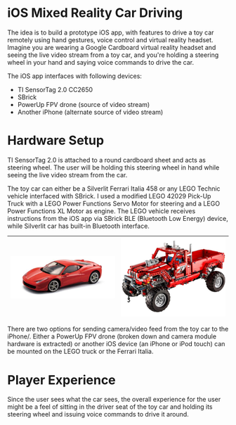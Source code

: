 # iOS Mixed Reality Car Driving

The idea is to build a prototype iOS app, with features to drive a toy car remotely using hand gestures, voice control and virtual reality headset. Imagine you are wearing a Google Cardboard virtual reality headset and seeing the live video stream from a toy car, and you're holding a steering wheel in your hand and saying voice commands to drive the car.

The iOS app interfaces with following devices:

* TI SensorTag 2.0 CC2650
* SBrick
* PowerUp FPV drone (source of video stream)
* Another iPhone (alternate source of video stream)

# Hardware Setup

TI SensorTag 2.0 is attached to a round cardboard sheet and acts as steering wheel. The user will be holding this steering wheel in hand while seeing the live video stream from the car.

The toy car can either be a Silverlit Ferrari Italia 458 or any LEGO Technic vehicle interfaced with SBrick. I used a modified LEGO 42029 Pick-Up Truck with a LEGO Power Functions Servo Motor for steering and a LEGO Power Functions XL Motor as engine. The LEGO vehicle receives instructions from the iOS app via SBrick BLE (Bluetooth Low Energy) device, while Silverlit car has built-in Bluetooth interface.

![LEGO 42029 Pick-Up Truck](/Screenshots/Silverlit-Ferrari-Italia-458.jpg) | ![LEGO 42029 Pick-Up Truck](/Screenshots/LEGO-42029.png)
--- | ---

There are two options for sending camera/video feed from the toy car to the iPhone/. Either a PowerUp FPV drone (broken down and camera module hardware is extracted) or another iOS device (an iPhone or iPod touch) can be mounted on the LEGO truck or the Ferrari Italia.

# Player Experience

Since the user sees what the car sees, the overall experience for the user might be a feel of sitting in the driver seat of the toy car and holding its steering wheel and issuing voice commands to drive it around.
